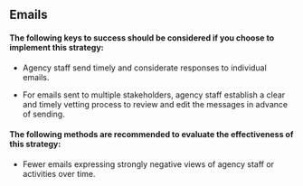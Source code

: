 ## Emails
#### The following keys to success should be considered if you choose to implement this strategy:
- Agency staff send timely and considerate responses to individual emails.

- For emails sent to multiple stakeholders, agency staff establish a clear and timely vetting process to review and edit the messages in advance of sending.

#### The following methods are recommended to evaluate the effectiveness of this strategy:
- Fewer emails expressing strongly negative views of agency staff or activities over time.